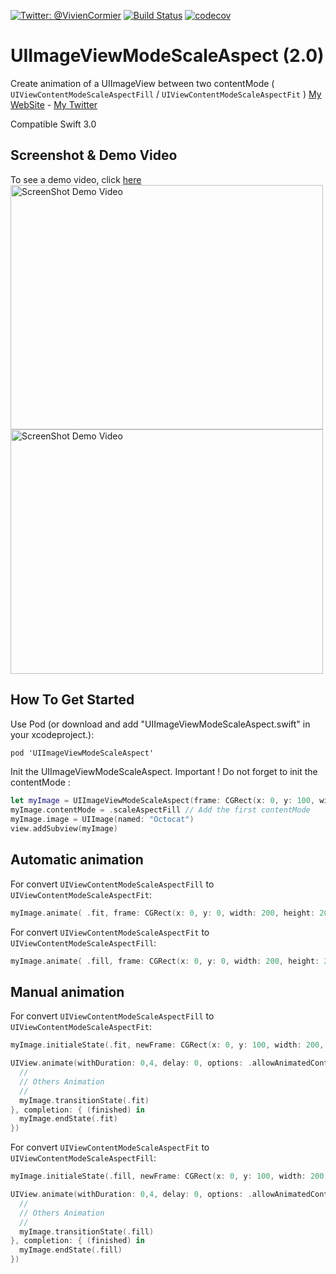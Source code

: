 [![Twitter: @VivienCormier](https://img.shields.io/badge/contact-@VivienCormier-blue.svg?style=flat)](https://twitter.com/VivienCormier)
[![Build Status](https://travis-ci.org/VivienCormier/UIImageViewModeScaleAspect.svg)](https://travis-ci.org/VivienCormier/UIImageViewModeScaleAspect)
[![codecov](https://codecov.io/gh/VivienCormier/UIImageViewModeScaleAspect/branch/master/graph/badge.svg)](https://codecov.io/gh/VivienCormier/UIImageViewModeScaleAspect)

UIImageViewModeScaleAspect (2.0)
================================

Create animation of a UIImageView between two contentMode ( `UIViewContentModeScaleAspectFill` / `UIViewContentModeScaleAspectFit` )
<a href="http://ios-developer.fr/" target="_blank">My WebSite</a> - <a href="https://twitter.com/VivienCormier" target="_blank">My Twitter</a>

Compatible Swift 3.0

Screenshot & Demo Video
-----------------------

To see a demo video, click <a href="http://www.youtube.com/watch?v=vZYbQ0Yt8eQ" target="_blank">here</a>
<a href="http://www.youtube.com/watch?v=vZYbQ0Yt8eQ" target="_blank">
  <img alt="ScreenShot Demo Video" src="https://github.com/VivienCormier/UIImageViewModeScaleAspect/blob/master/Example/UIImageViewModeScaleAspect/UIImageViewModeScaleAspect/example_1.png?raw=true" width="500" height="391" />
  <img alt="ScreenShot Demo Video" src="https://github.com/VivienCormier/UIImageViewModeScaleAspect/blob/master/Example/UIImageViewModeScaleAspect/UIImageViewModeScaleAspect/example_2.png?raw=true" width="500" height="391" />
</a>

How To Get Started
------------------

Use Pod (or download and add "UIImageViewModeScaleAspect.swift" in your xcodeproject.): 

```objective-c
pod 'UIImageViewModeScaleAspect'
```

Init the UIImageViewModeScaleAspect. Important ! Do not forget to init the contentMode :

```swift
let myImage = UIImageViewModeScaleAspect(frame: CGRect(x: 0, y: 100, width: 200, height: 100))
myImage.contentMode = .scaleAspectFill // Add the first contentMode
myImage.image = UIImage(named: "Octocat")
view.addSubview(myImage)
```

Automatic animation
-------------------

For convert `UIViewContentModeScaleAspectFill` to `UIViewContentModeScaleAspectFit`:

```swift
myImage.animate( .fit, frame: CGRect(x: 0, y: 0, width: 200, height: 200), duration: 0.4)
```

For convert `UIViewContentModeScaleAspectFit` to `UIViewContentModeScaleAspectFill`:

```swift
myImage.animate( .fill, frame: CGRect(x: 0, y: 0, width: 200, height: 200), duration: 0.4)
```

Manual animation
----------------

For convert `UIViewContentModeScaleAspectFill` to `UIViewContentModeScaleAspectFit`:

```swift
myImage.initialeState(.fit, newFrame: CGRect(x: 0, y: 100, width: 200, height: 100))

UIView.animate(withDuration: 0,4, delay: 0, options: .allowAnimatedContent, animations: {
  //
  // Others Animation
  //
  myImage.transitionState(.fit)
}, completion: { (finished) in
  myImage.endState(.fit)
})
```

For convert `UIViewContentModeScaleAspectFit` to `UIViewContentModeScaleAspectFill`:

```swift
myImage.initialeState(.fill, newFrame: CGRect(x: 0, y: 100, width: 200, height: 100))

UIView.animate(withDuration: 0,4, delay: 0, options: .allowAnimatedContent, animations: {
  //
  // Others Animation
  //
  myImage.transitionState(.fill)
}, completion: { (finished) in
  myImage.endState(.fill)
})
```
